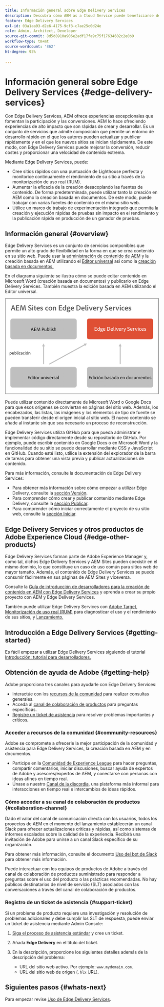 ```yaml
---
title: Información general sobre Edge Delivery Services
description: Descubra cómo AEM as a Cloud Service puede beneficiarse del rendimiento y las puntuaciones perfectas de Lighthouse que ofrecen los Edge Delivery Services.
feature: Edge Delivery Services
exl-id: 03a1aa93-d2e6-4175-9cf3-c7ae25c0d24e
role: Admin, Architect, Developer
source-git-commit: 8d5d8910a906e2adf17fa9c75f17634602c2e0b9
workflow-type: tm+mt
source-wordcount: '862'
ht-degree: 95%

---
```



# Información general sobre Edge Delivery Services {#edge-delivery-services}

Con Edge Delivery Services, AEM ofrece experiencias excepcionales que fomentan la participación y las conversiones. AEM lo hace ofreciendo experiencias de alto impacto que son rápidas de crear y desarrollar. Es un conjunto de servicios que admite composición que permite un entorno de desarrollo rápido en el que los autores pueden actualizar y publicar rápidamente y en el que los nuevos sitios se inician rápidamente. De este modo, con Edge Delivery Services puede mejorar la conversión, reducir costes y proporcionar una velocidad de contenido extrema.

Mediante Edge Delivery Services, puede:

* Cree sitios rápidos con una puntuación de Lighthouse perfecta y monitorice continuamente el rendimiento de su sitio a través de la monitorización de uso real (RUM).
* Aumentar la eficacia de la creación desacoplando las fuentes de contenido. De forma predeterminada, puede utilizar tanto la creación en AEM como la creación basada en documentos. De este modo, puede trabajar con varias fuentes de contenido en el mismo sitio web.
* Utilice un marco de trabajo de experimentación integrado que permita la creación y ejecución rápidas de pruebas sin impacto en el rendimiento y la publicación rápida en producción de un ganador de pruebas.

## Información general {#overview}

Edge Delivery Services es un conjunto de servicios componibles que permite un alto grado de flexibilidad en la forma en que se crea contenido en su sitio web. Puede usar la [administración de contenido de AEM](https://experienceleague.adobe.com/docs/experience-manager-cloud-service/content/sites/authoring/getting-started/concepts.html?lang=es) y la creación basada en AEM utilizando el [Editor universal](/help/sites-cloud/authoring/universal-editor/authoring.md) así como la [creación basada en documentos.](https://www.aem.live/docs/authoring)

En el diagrama siguiente se ilustra cómo se puede editar contenido en Microsoft Word (creación basada en documentos) y publicarlo en Edge Delivery Services. También muestra la edición basada en AEM utilizando el Editor universal.

![Arquitectura de Edge Delivery](assets/AEM-with-EDS-publishing-simple2.png)

Puede utilizar contenido directamente de Microsoft Word o Google Docs para que esos orígenes se conviertan en páginas del sitio web. Además, los encabezados, las listas, las imágenes y los elementos de tipo de fuente se pueden transferir desde el origen inicial al sitio web. El nuevo contenido se añade al instante sin que sea necesario un proceso de reconstrucción.

Edge Delivery Services utiliza GitHub para que pueda administrar e implementar código directamente desde su repositorio de GitHub. Por ejemplo, puede escribir contenido en Google Docs o en Microsoft Word y la funcionalidad de su sitio se puede desarrollar mediante CSS y JavaScript en GitHub. Cuando esté listo, utilice la extensión del explorador de la barra de tareas para obtener una vista previa y publicar actualizaciones de contenido.

Para más información, consulte la documentación de Edge Delivery Services:

* Para obtener más información sobre cómo empezar a utilizar Edge Delivery, consulte la [sección Versión](https://www.aem.live/docs/#build).
* Para comprender cómo crear y publicar contenido mediante Edge Delivery, consulte la [sección Publicar](https://www.aem.live/docs/authoring).
* Para comprender cómo iniciar correctamente el proyecto de su sitio web, consulte la [sección Iniciar](https://www.aem.live/docs/#launch).

## Edge Delivery Services y otros productos de Adobe Experience Cloud {#edge-other-products}

Edge Delivery Services forman parte de Adobe Experience Manager y, como tal, dichos Edge Delivery Services y AEM Sites pueden coexistir en el mismo dominio, lo que constituye un caso de uso común para sitios web de mayor tamaño. Además, el contenido de Edge Delivery Services se puede consumir fácilmente en sus páginas de AEM Sites y viceversa.

Consulte la [Guía de introducción de desarrolladores para la creación de contenido en AEM con Edge Delivery Services](/help/edge/aem-authoring/edge-dev-getting-started.md) y aprenda a crear su propio proyecto con AEM y Edge Delivery Services.

También puede utilizar Edge Delivery Services con [Adobe Target,](https://www.aem.live/developer/target-integration) [Monitorización de uso real (RUM)](https://www.aem.live/developer/rum) para diagnosticar el uso y el rendimiento de sus sitios, y [Lanzamiento.](https://experienceleague.adobe.com/en/docs/experience-platform/tags/home)

## Introducción a Edge Delivery Services {#getting-started}

Es fácil empezar a utilizar Edge Delivery Services siguiendo el tutorial [Introducción: tutorial para desarrolladores.](https://www.aem.live/developer/tutorial)

## Obtención de ayuda de Adobe {#getting-help}

Adobe proporciona tres canales para ayudarle con Edge Delivery Services:

* Interactúe con los [recursos de la comunidad](#community-resources) para realizar consultas generales.
* Acceda al [canal de colaboración de productos](#collaboration-channel) para preguntas específicas.
* [Registre un ticket de asistencia](#support-ticket) para resolver problemas importantes y críticos.

### Acceder a recursos de la comunidad {#community-resources}

Adobe se compromete a ofrecerle la mejor participación de la comunidad y asistencia para Edge Delivery Services, la creación basada en AEM y en documentos.

* Participe en la [Comunidad de Experience League](https://adobe.ly/3Q6kTKl) para hacer preguntas, compartir comentarios, iniciar discusiones, buscar ayuda de expertos de Adobe y asesores/expertos de AEM, y conectarse con personas con ideas afines en tiempo real. 
* Únase a nuestro [Canal de la discordia](https://discord.gg/aem-live), una plataforma más informal para interacciones en tiempo real e intercambios de ideas rápidos.

### Cómo acceder a su canal de colaboración de productos {#collaboration-channel}

Dado el valor del canal de comunicación directa con los usuarios, todos los proyectos de AEM en el momento del lanzamiento establecerán un canal Slack para ofrecer actualizaciones críticas y rápidas, así como sistemas de informes escalados sobre la calidad de la experiencia. Recibirá una invitación de Adobe para unirse a un canal Slack específico de su organización.

Para obtener más información, consulte el documento [Uso del bot de Slack](https://www.aem.live/docs/slack) para obtener más información.

Puede interactuar con los equipos de productos de Adobe a través del canal de colaboración de productos suministrado para responder a preguntas sobre el uso del producto o las prácticas recomendadas. No hay públicos destinatarios de nivel de servicio (SLT) asociados con las conversaciones a través del canal de colaboración de productos.

### Registro de un ticket de asistencia {#support-ticket}

Si un problema de producto requiere una investigación y resolución de problemas adicionales y debe cumplir los SLT de respuesta, puede enviar un ticket de asistencia mediante Admin Console:

1. [Siga el proceso de asistencia estándar](https://experienceleague.adobe.com/?support-tab=home#support) y cree un ticket.
1. Añada **Edge Delivery** en el título del ticket.
1. En la descripción, proporcione los siguientes detalles además de la descripción del problema:

   * URL del sitio web activo. Por ejemplo: `www.mydomain.com`.
   * URL del sitio web de origen (`.hlx` URL).

## Siguientes pasos {#whats-next}

Para empezar revise [Uso de Edge Delivery Services](/help/edge/using.md).
